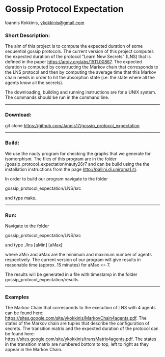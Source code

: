 # Gossip Protocol Expectation 

Ioannis Kokkinis, ykokkinis@gmail.com

### Short Description:

The aim of this project is to compute the expected duration
of some sequential gossip protocols. The current version of
this project computes the expected duration of the protocol
"Learn New Secrets" (LNS) that is defined in the paper
https://arxiv.org/abs/1511.00867. The expected duration
is computed by constructing the
Markov chain that corresponds to the LNS protocol and then
by computing the average time that this Markov chain needs
in order to hit the absorption state (i.e. the state where
all the agents know all the secrets).

The downloading, building and running instructions are
for a UNIX system. The commands should be run in the
command line.

---

### Download:

git clone https://github.com/Jannis17/gossip_protocol_expectation

---

### Build:

We use the nauty program for checking the graphs that we
generate for isomorphism. The files of this program are
in the folder /gossip_protocol_expectation/nauty26r7 and
can be build using the the installation instructions from
the page http://pallini.di.uniroma1.it/.

In order to build our program navigate to the folder

gossip_protocol_expectation/LNS/src

and type make.

---

### Run:
Navigate to the folder

gossip_protocol_expectation/LNS/src

and type ./lns [aMin] [aMax]

where aMin and aMax are the minimum and maximum number
of agents respectively. The current version of our
program will give results in reasonable time
(approx. 15 minutes) for aMax <= 7.

The results will be generated in a file with timestamp
in the folder gossip_protocol_expectation/results.

---

### Examples

The Markoc Chain that corresponds to the execution of LNS with 4 agents can be found here: https://sites.google.com/site/ykokkinis/MarkovChain4agents.pdf.
The states of the Markov chain are tuples that describe the configuration of secrets.
The transition matrix and the expected duration of the protocol can be found here: https://sites.google.com/site/ykokkinis/transMatrix4agents.pdf. The states in the
transition matrix are numbered bottom to top, left to right as they appear in the
Markov Chain.
